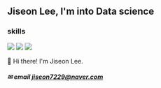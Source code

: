 ## Jiseon Lee, I'm into Data science

### skills
<img src="https://img.shields.io/badge/Python-3776AB?style=flat-square&logo=Python&logoColor=white"/> <img src="https://img.shields.io/badge/R-276DC3?style=flat-square&logo=R&logoColor=white"/> <img src="https://img.shields.io/badge/MySQL-4479A1?style=flat-square&logo=MySQL&logoColor=white"/> 

👋 Hi there! I'm Jiseon Lee.  
 
##### ✉ email [jiseon7229@naver.com](mailto:jiseon7229@naver.com)

